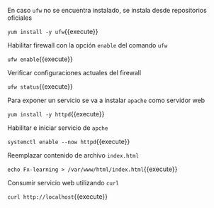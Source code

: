 En caso `ufw` no se encuentra instalado, se instala desde repositorios oficiales

`yum install -y ufw`{{execute}}

Habilitar firewall con la opción `enable` del comando `ufw`

`ufw enable`{{execute}}

Verificar configuraciones actuales del firewall

`ufw status`{{execute}}

Para exponer un servicio se va a instalar `apache` como servidor web

`yum install -y httpd`{{execute}}

Habilitar e iniciar servicio de `apche`

`systemctl enable --now httpd`{{execute}}

Reemplazar contenido de archivo `index.html`

`echo Fx-learning > /var/www/html/index.html`{{execute}}

Consumir servicio web utilizando `curl`

`curl http://localhost`{{execute}}
